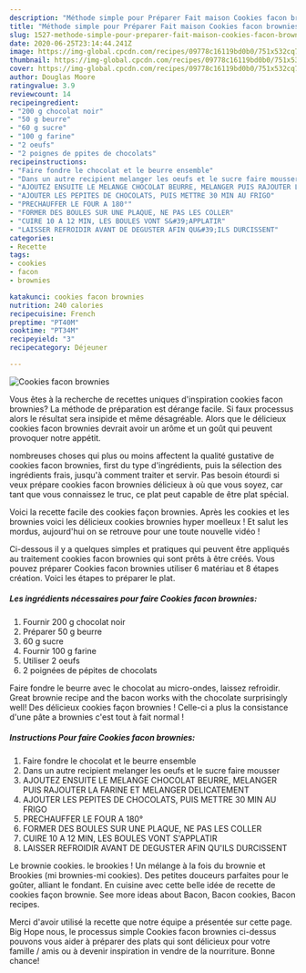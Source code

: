 ```yaml
---
description: "Méthode simple pour Préparer Fait maison Cookies facon brownies"
title: "Méthode simple pour Préparer Fait maison Cookies facon brownies"
slug: 1527-methode-simple-pour-preparer-fait-maison-cookies-facon-brownies
date: 2020-06-25T23:14:44.241Z
image: https://img-global.cpcdn.com/recipes/09778c16119bd0b0/751x532cq70/cookies-facon-brownies-photo-principale-de-la-recette.jpg
thumbnail: https://img-global.cpcdn.com/recipes/09778c16119bd0b0/751x532cq70/cookies-facon-brownies-photo-principale-de-la-recette.jpg
cover: https://img-global.cpcdn.com/recipes/09778c16119bd0b0/751x532cq70/cookies-facon-brownies-photo-principale-de-la-recette.jpg
author: Douglas Moore
ratingvalue: 3.9
reviewcount: 14
recipeingredient:
- "200 g chocolat noir"
- "50 g beurre"
- "60 g sucre"
- "100 g farine"
- "2 oeufs"
- "2 poignes de ppites de chocolats"
recipeinstructions:
- "Faire fondre le chocolat et le beurre ensemble"
- "Dans un autre recipient melanger les oeufs et le sucre faire mousser"
- "AJOUTEZ ENSUITE LE MELANGE CHOCOLAT BEURRE, MELANGER PUIS RAJOUTER LA FARINE ET MELANGER DELICATEMENT"
- "AJOUTER LES PEPITES DE CHOCOLATS, PUIS METTRE 30 MIN AU FRIGO"
- "PRECHAUFFER LE FOUR A 180°"
- "FORMER DES BOULES SUR UNE PLAQUE, NE PAS LES COLLER"
- "CUIRE 10 A 12 MIN, LES BOULES VONT S&#39;APPLATIR"
- "LAISSER REFROIDIR AVANT DE DEGUSTER AFIN QU&#39;ILS DURCISSENT"
categories:
- Recette
tags:
- cookies
- facon
- brownies

katakunci: cookies facon brownies 
nutrition: 240 calories
recipecuisine: French
preptime: "PT40M"
cooktime: "PT34M"
recipeyield: "3"
recipecategory: Déjeuner

---
```



![Cookies facon brownies](https://img-global.cpcdn.com/recipes/09778c16119bd0b0/751x532cq70/cookies-facon-brownies-photo-principale-de-la-recette.jpg)

Vous êtes à la recherche de recettes uniques d'inspiration cookies facon brownies? La méthode de préparation est dérange facile. Si faux processus alors le résultat sera insipide et même désagréable. Alors que le délicieux cookies facon brownies devrait avoir un arôme et un goût qui peuvent provoquer notre appétit.

nombreuses choses qui plus ou moins affectent la qualité gustative de cookies facon brownies, first du type d'ingrédients, puis la sélection des ingrédients frais, jusqu'à comment traiter et servir. Pas besoin étourdi si veux prépare cookies facon brownies délicieux à où que vous soyez, car tant que vous connaissez le truc, ce plat peut capable de être plat spécial.

Voici la recette facile des cookies façon brownies. Après les cookies et les brownies voici les délicieux cookies brownies hyper moelleux ! Et salut les mordus, aujourd&#39;hui on se retrouve pour une toute nouvelle vidéo !


Ci-dessous il y a quelques simples et pratiques qui peuvent être appliqués au traitement cookies facon brownies qui sont prêts à être créés. Vous pouvez préparer Cookies facon brownies utiliser 6 matériau et 8 étapes création. Voici les étapes to préparer le plat.

<!--inarticleads1-->

##### Les ingrédients nécessaires pour faire Cookies facon brownies:

1. Fournir 200 g chocolat noir
1. Préparer 50 g beurre
1.  60 g sucre
1. Fournir 100 g farine
1. Utiliser 2 oeufs
1.  2 poignées de pépites de chocolats


Faire fondre le beurre avec le chocolat au micro-ondes, laissez refroidir. Great brownie recipe and the bacon works with the chocolate surprisingly well! Des délicieux cookies façon brownies ! Celle-ci a plus la consistance d&#39;une pâte a brownies c&#39;est tout à fait normal ! 

<!--inarticleads2-->

##### Instructions Pour faire Cookies facon brownies:

1. Faire fondre le chocolat et le beurre ensemble
1. Dans un autre recipient melanger les oeufs et le sucre faire mousser
1. AJOUTEZ ENSUITE LE MELANGE CHOCOLAT BEURRE, MELANGER PUIS RAJOUTER LA FARINE ET MELANGER DELICATEMENT
1. AJOUTER LES PEPITES DE CHOCOLATS, PUIS METTRE 30 MIN AU FRIGO
1. PRECHAUFFER LE FOUR A 180°
1. FORMER DES BOULES SUR UNE PLAQUE, NE PAS LES COLLER
1. CUIRE 10 A 12 MIN, LES BOULES VONT S&#39;APPLATIR
1. LAISSER REFROIDIR AVANT DE DEGUSTER AFIN QU&#39;ILS DURCISSENT


Le brownie cookies. le brookies ! Un mélange à la fois du brownie et Brookies (mi brownies-mi cookies). Des petites douceurs parfaites pour le goûter, alliant le fondant. En cuisine avec cette belle idée de recette de cookies façon brownie. See more ideas about Bacon, Bacon cookies, Bacon recipes. 


Merci d'avoir utilisé la recette que notre équipe a présentée sur cette page. Big Hope nous, le processus simple Cookies facon brownies ci-dessus pouvons vous aider à préparer des plats qui sont délicieux pour votre famille / amis ou à devenir inspiration in vendre de la nourriture. Bonne chance!
